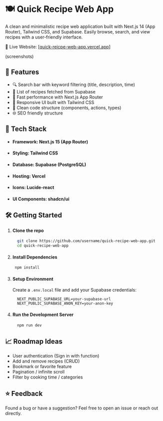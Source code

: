 

# 🍽️ Quick Recipe Web App

A clean and minimalistic recipe web application built with Next.js 14 (App Router), Tailwind CSS, and Supabase. Easily browse, search, and view recipes with a user-friendly interface.

🚀 Live Website: [[quick-reicpe-web-app.vercel.app](https://quick-recipe-app.vercel.app/)]

(screenshots)

## 📌 Features

- 🔍 Search bar with keyword filtering (title, description, time)
- 🧾 List of recipes fetched from Supabase
- 💨 Fast performance with Next.js App Router
- 💅 Responsive UI built with Tailwind CSS
- 🧠 Clean code structure (components, actions, types)
- 🌐 SEO friendly structure

## 📁 Tech Stack
- #### Framework: Next.js 15 (App Router)
- #### Styling: Tailwind CSS
- #### Database: Supabase (PostgreSQL)
- #### Hosting: Vercel
- #### Icons: Lucide-react
- #### UI Components: shadcn/ui

## 🛠️ Getting Started

1. #### Clone the repo
   ```bash
     git clone https://github.com/username/quick-recipe-web-app.git
     cd quick-recipe-web-app
   ```
2. #### Install Dependencies
    ```bash
     npm install
   ```

3. #### Setup Environment

   Create a `.env.local` file and add your Supabase credentials:
   
   ```env
     NEXT_PUBLIC_SUPABASE_URL=your-supabase-url
     NEXT_PUBLIC_SUPABASE_ANON_KEY=your-anon-key
   ```

4. #### Run the Development Server
   ```bash
     npm run dev
   ```
   

## 📈 Roadmap Ideas

 - User authentication (Sign in with function)
 - Add and remove recipes (CRUD)
 - Bookmark or favorite feature
 - Pagination / infinite scroll
 - Filter by cooking time / categories

## ⭐️ Feedback
Found a bug or have a suggestion? Feel free to open an issue or reach out directly.





